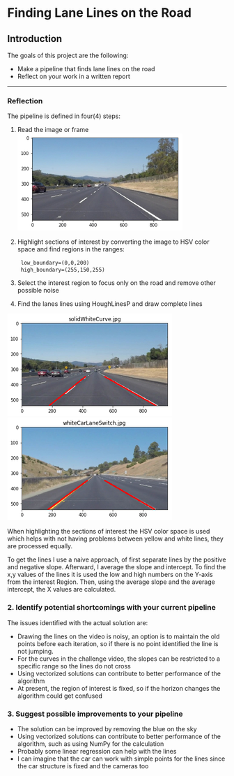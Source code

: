 # **Finding Lane Lines on the Road** 

## Introduction

The goals of this project are the following:
* Make a pipeline that finds lane lines on the road
* Reflect on your work in a written report

[//]: # (Image References)

[image1]: ./examples/grayscale.jpg "Grayscale"

---

### Reflection
The pipeline is defined in four(4) steps:

1. Read the image or frame
![original](original.png)

2. Highlight sections of interest by converting the image to HSV color space and find regions in the ranges:
    
        low_boundary=(0,0,200)
        high_boundary=(255,150,255)
3. Select the interest region to focus only on the road and remove other possible noise
4. Find the lanes lines using HoughLinesP and draw complete lines 

![result1](solidLine.png)
<br>
![result1](solidYellowLine.png)

When highlighting the sections of interest the HSV color space is used which helps with not having problems between yellow and white lines, they are processed equally.

To get the lines I use a naive approach, of first separate lines by the positive and negative slope. Afterward, I average the slope and intercept. To find the x,y values of the lines it is used the low and high numbers on the Y-axis from the interest Region. Then, using the average slope and the average intercept, the X values are calculated.



### 2. Identify potential shortcomings with your current pipeline
The issues identified with the actual solution are:
- Drawing the lines on the video is noisy, an option is to maintain the old points before each iteration, so if there is no point identified the line is not jumping.
- For the curves in the challenge video, the slopes can be restricted to a specific range so the lines do not cross
- Using vectorized solutions can contribute to better performance of the algorithm
- At present, the region of interest is fixed, so if the horizon changes the algorithm could get confused

### 3. Suggest possible improvements to your pipeline
- The solution can be improved by removing the blue on the sky
- Using vectorized solutions can contribute to better performance of the algorithm, such as using NumPy for the calculation
- Probably some linear regression can help with the lines
- I can imagine that the car can work with simple points for the lines since the car structure is fixed and the cameras too
